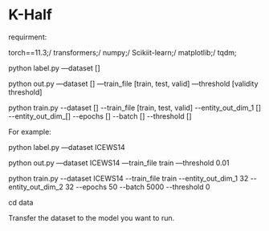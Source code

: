 # K-Half
requirment:

torch==11.3;/
transformers;/
numpy;/
Scikiit-learn;/
matplotlib;/
tqdm;

python label.py —dataset []
 
python out.py —dataset [] —train_file [train, test, valid]  —threshold [validity threshold]

python train.py --dataset [] --train_file  [train, test, valid] --entity_out_dim_1 [] --entity_out_dim_[] --epochs [] --batch [] --threshold []

For example:

python label.py —dataset ICEWS14

python out.py —dataset ICEWS14 —train_file train —threshold 0.01


python train.py --dataset ICEWS14 --train_file train --entity_out_dim_1 32 --entity_out_dim_2 32 --epochs 50 --batch 5000 --threshold 0

cd data

Transfer the dataset to the model you want to run.
